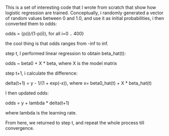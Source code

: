 This is a set of interesting code that I wrote from scratch that 
show how logistic regression are trained. Conceptually, i randomly
generated a vector of random values between 0 and 1.0, and use it 
as initial probabilities, i then converted them to odds:

  odds = {p(i)/(1-p(i)), for all i=0 .. 400}

the cool thing is that odds ranges from -inf to inf.

step t, I performed linear regression to obtain beta_hat(t):

  odds ~ beta0 + X * beta, where X is the model matrix
  
step t+1, i calculate the difference:

  delta(t+1) = y - 1/(1 + exp(-x)), where x= beta0_hat(t) + X * beta_hat(t)
  
I then updated odds:

  odds = y + lambda * delta(t+1)
  
where lambda is the learning rate.

From here, we returned to step t, and repeat the whole process
till convergence.
